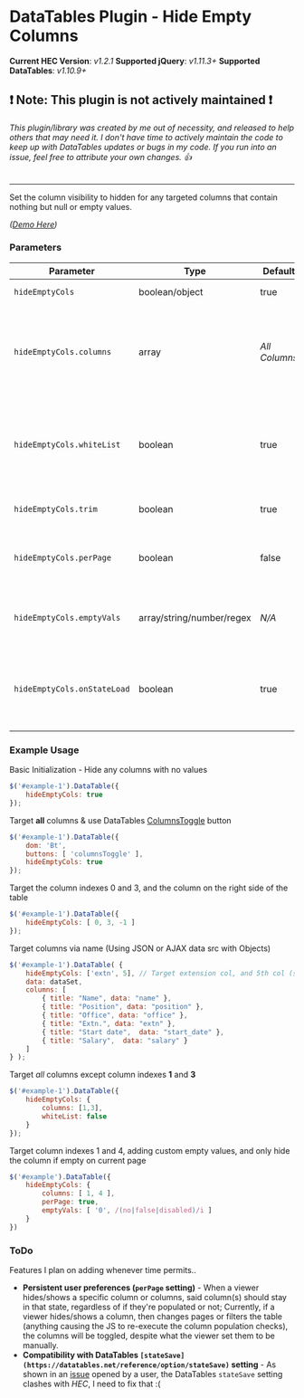 # DataTables Plugin - Hide Empty Columns #

**Current HEC Version**: *v1.2.1*
**Supported jQuery**: *v1.11.3+*
**Supported DataTables**: *v1.10.9+*

## :exclamation: Note: This plugin is not actively maintained :exclamation: 
###### This plugin/library was created by me out of necessity, and released to help others that may need it. I don't have time to actively maintain the code to keep up with DataTables updates or bugs in my code. If you run into an issue, feel free to attribute your own changes. :thumbsup:
---

Set the column visibility to hidden for any targeted columns that contain nothing but null or empty values.

*([Demo Here](http://demo.jsdigest.com/DataTables-Hide-Empty-Columns/examples/))*

### Parameters ###
Parameter                       | Type                      | Default  	   	| Description
------------------------------- | ------------------------- | ------------- | ------------
`hideEmptyCols`                 | boolean/object            | true	       	| Enable/Disable hideEmptyCols plugin
`hideEmptyCols.columns`         | array                     | *All Columns* | Determine which columns to target, can either use the [column name](http://datatables.net/reference/option/columns.name), the [index](http://datatables.net/reference/api/column().index()), or a negative integer to target columns starting from the right side of the table
`hideEmptyCols.whiteList`       | boolean                   | true 		   	| Determine if the targets listed in `hideEmptyCols.columns` should be treated as a whitelist or blacklist (`false` will target all columns except those listed)
`hideEmptyCols.trim`            | boolean                   | true		   	| Trim the values before determining if the cell is empty
`hideEmptyCols.perPage`         | boolean 					| false			| Only hide column(s) if they're empty on the current page (executes on necessary events)
`hideEmptyCols.emptyVals`       | array/string/number/regex | *N/A*         | Define extra values to be interpred as empty (String, Number or Regex pattern, or an array of said values)
`hideEmptyCols.onStateLoad`     | boolean                   | true          | Determine if the column visibility should be set when the DataTables [stateLoadParams](https://datatables.net/reference/event/stateLoadParams) event is fired (when [saveState](https://datatables.net/reference/option/stateSave) is enabled)


### Example Usage ###

Basic Initialization - Hide any columns with no values
```javascript
$('#example-1').DataTable({
    hideEmptyCols: true
});
```

Target **all** columns & use DataTables [ColumnsToggle](https://datatables.net/reference/button/columnsToggle) button
```javascript
$('#example-1').DataTable({
    dom: 'Bt',
    buttons: [ 'columnsToggle' ],
    hideEmptyCols: true
});
```

Target the column indexes 0 and 3, and the column on the right side of the table
```javascript
$('#example-1').DataTable({
    hideEmptyCols: [ 0, 3, -1 ]
});
```

Target columns via name (Using JSON or AJAX data src with Objects)
```javascript
$('#example-1').DataTable( {
    hideEmptyCols: ['extn', 5], // Target extension col, and 5th col (salary)
    data: dataSet,
    columns: [
        { title: "Name", data: "name" },
        { title: "Position", data: "position" },
        { title: "Office", data: "office" },
        { title: "Extn.", data: "extn" },
        { title: "Start date",  data: "start_date" },
        { title: "Salary",  data: "salary" }
    ]
} );
```

Target *all* columns except column indexes **1** and **3**
```javascript
$('#example-1').DataTable({
    hideEmptyCols: {
    	columns: [1,3],
    	whiteList: false
    }
});
```

Target column indexes 1 and 4, adding custom empty values, and only hide the column if empty on current page
```javascript
$('#example').DataTable({
    hideEmptyCols: {
        columns: [ 1, 4 ],
        perPage: true,
        emptyVals: [ '0', /(no|false|disabled)/i ]
    }
})
```

### ToDo ###

Features I plan on adding whenever time permits..

* **Persistent user preferences (`perPage` setting)** - When a viewer hides/shows a specific column or columns, said column(s) should stay in that state, regardless of if they're populated or not; Currently, if a viewer hides/shows a column, then changes pages or filters the table (anything causing the JS to re-execute the column population checks), the columns will be toggled, despite what the viewer set them to be manually.
* **Compatibility with DataTables `[stateSave](https://datatables.net/reference/option/stateSave)` setting** - As shown in an [issue](https://github.com/jhyland87/DataTables-Hide-Empty-Columns/issues/2) opened by a user, the DataTables `stateSave` setting clashes with *HEC*, I need to fix that :(
